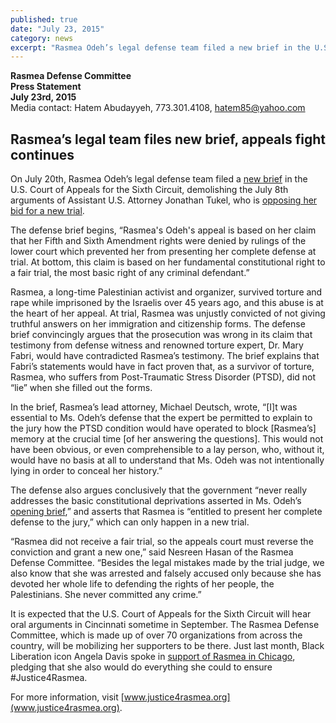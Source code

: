 ```yaml
---
published: true
date: "July 23, 2015"
category: news
excerpt: "Rasmea Odeh’s legal defense team filed a new brief in the U.S. Court of Appeals for the Sixth Circuit, demolishing the July 8th arguments of Assistant U.S. Attorney Jonathan Tukel, who is opposing her bid for a new trial."
---
```


**Rasmea Defense Committee
<br>Press Statement 
<br>July 23rd, 2015**
<br>Media contact: Hatem Abudayyeh, 773.301.4108, hatem85@yahoo.com

## Rasmea’s legal team files new brief, appeals fight continues

On July 20th, Rasmea Odeh’s legal defense team filed a [new brief](http://justice4rasmea.org/assets/img/Doc-20-Reply-Brief.pdf) in the U.S. Court of Appeals for the Sixth Circuit, demolishing the July 8th arguments of Assistant U.S. Attorney Jonathan Tukel, who is [opposing her bid for a new trial](http://justice4rasmea.org/assets/img/Tukel.pdf). 

The defense brief begins, “Rasmea's Odeh's appeal is based on her claim that her Fifth and Sixth Amendment rights were denied by rulings of the lower court which prevented her from presenting her complete defense at trial. At bottom, this claim is based on her fundamental constitutional right to a fair trial, the most basic right of any criminal defendant.” 

Rasmea, a long-time Palestinian activist and organizer, survived torture and rape while imprisoned by the Israelis over 45 years ago, and this abuse is at the heart of her appeal.  At trial, Rasmea was unjustly convicted of not giving truthful answers on her immigration and citizenship forms.  The defense brief convincingly argues that the prosecution was wrong in its claim that testimony from defense witness and renowned torture expert, Dr. Mary Fabri, would have contradicted Rasmea’s testimony.  The brief explains that Fabri’s statements would have in fact proven that, as a survivor of torture, Rasmea, who suffers from Post-Traumatic Stress Disorder (PTSD), did not “lie” when she filled out the forms.  

In the brief, Rasmea’s lead attorney, Michael Deutsch, wrote, “[I]t was essential to Ms. Odeh’s defense that the expert be permitted to explain to the jury how the PTSD condition would have operated to block [Rasmea’s] memory at the crucial time [of her answering the questions].  This would not have been obvious, or even comprehensible to a lay person, who, without it, would have no basis at all to understand that Ms. Odeh was not intentionally lying in order to conceal her history.”   

The defense also argues conclusively that the government “never really addresses the basic constitutional deprivations asserted in Ms. Odeh’s [opening brief](http://www.stopfbi.net/sites/default/files/appellantbrief.pdf),” and asserts that Rasmea is “entitled to present her complete defense to the jury,” which can only happen in a new trial.

“Rasmea did not receive a fair trial, so the appeals court must reverse the conviction and grant a new one,” said Nesreen Hasan of the Rasmea Defense Committee.  “Besides the legal mistakes made by the trial judge, we also know that she was arrested and falsely accused only because she has devoted her whole life to defending the rights of her people, the Palestinians. She never committed any crime.” 

It is expected that the U.S. Court of Appeals for the Sixth Circuit will hear oral arguments in Cincinnati sometime in September. The Rasmea Defense Committee, which is made up of over 70 organizations from across the country, will be mobilizing her supporters to be there.  Just last month, Black Liberation icon Angela Davis spoke in [support of Rasmea in Chicago](http://www.ebony.com/news-views/angela-davis-rasmea-odeh-connecting-palestine-prisons-police-495#axzz3ghzdFY3r), pledging that she also would do everything she could to ensure #Justice4Rasmea.

For more information, visit [www.justice4rasmea.org](www.justice4rasmea.org).
